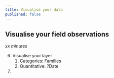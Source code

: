 ```yaml
---
title: Visualise your data
published: false
---
```


## Visualise your field observations
*xx minutes*



6. Visualise your layer
   1. Categories: Families
   2. Quantitative: ?Date
7. 
